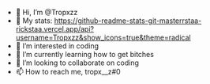 
- 👋 Hi, I’m @Tropxzz
- 🗿 My stats: https://github-readme-stats-git-masterrstaa-rickstaa.vercel.app/api?username=Tropxzz&show_icons=true&theme=radical
- 👀 I’m interested in coding
- 🌱 I’m currently learning how to get bitches
- 💞️ I’m looking to collaborate on coding
- 📫 How to reach me, tropx__z#0
